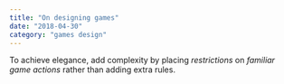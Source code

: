 ```yaml
---
title: "On designing games"
date: "2018-04-30"
category: "games design"
---
```


To achieve elegance, add complexity by placing _restrictions_ on
_familiar game actions_ rather than adding extra rules.
